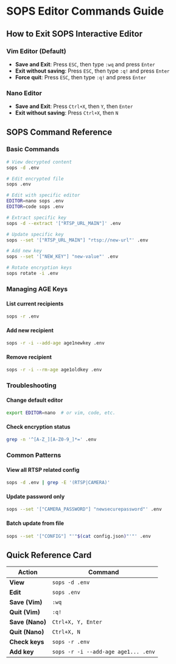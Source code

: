 # SOPS Editor Commands Guide

## How to Exit SOPS Interactive Editor

### Vim Editor (Default)
- **Save and Exit**: Press `ESC`, then type `:wq` and press `Enter`
- **Exit without saving**: Press `ESC`, then type `:q!` and press `Enter`
- **Force quit**: Press `ESC`, then type `:q!` and press `Enter`

### Nano Editor
- **Save and Exit**: Press `Ctrl+X`, then `Y`, then `Enter`
- **Exit without saving**: Press `Ctrl+X`, then `N`

## SOPS Command Reference

### Basic Commands
```bash
# View decrypted content
sops -d .env

# Edit encrypted file
sops .env

# Edit with specific editor
EDITOR=nano sops .env
EDITOR=code sops .env

# Extract specific key
sops -d --extract '["RTSP_URL_MAIN"]' .env

# Update specific key
sops --set '["RTSP_URL_MAIN"] "rtsp://new-url"' .env

# Add new key
sops --set '["NEW_KEY"] "new-value"' .env

# Rotate encryption keys
sops rotate -i .env
```

### Managing AGE Keys

#### List current recipients
```bash
sops -r .env
```

#### Add new recipient
```bash
sops -r -i --add-age age1newkey .env
```

#### Remove recipient
```bash
sops -r -i --rm-age age1oldkey .env
```

### Troubleshooting

#### Change default editor
```bash
export EDITOR=nano  # or vim, code, etc.
```

#### Check encryption status
```bash
grep -n '^[A-Z_][A-Z0-9_]*=' .env
```

### Common Patterns

#### View all RTSP related config
```bash
sops -d .env | grep -E '(RTSP|CAMERA)'
```

#### Update password only
```bash
sops --set '["CAMERA_PASSWORD"] "newsecurepassword"' .env
```

#### Batch update from file
```bash
sops --set '["CONFIG"] "'"$(cat config.json)"'"' .env
```

## Quick Reference Card

| Action | Command |
|--------|---------|
| **View** | `sops -d .env` |
| **Edit** | `sops .env` |
| **Save (Vim)** | `:wq` |
| **Quit (Vim)** | `:q!` |
| **Save (Nano)** | `Ctrl+X, Y, Enter` |
| **Quit (Nano)** | `Ctrl+X, N` |
| **Check keys** | `sops -r .env` |
| **Add key** | `sops -r -i --add-age age1... .env` |
